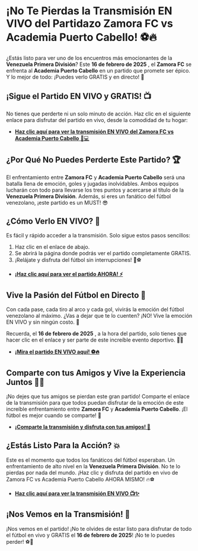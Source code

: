 # ¡No Te Pierdas la Transmisión EN VIVO del Partidazo Zamora FC vs Academia Puerto Cabello! ⚽🔥

¿Estás listo para ver uno de los encuentros más emocionantes de la **Venezuela Primera División**? Este **16 de febrero de 2025** , el **Zamora FC** se enfrenta al **Academia Puerto Cabello** en un partido que promete ser épico. Y lo mejor de todo: ¡Puedes verlo GRATIS y en directo! 🎉

## ¡Sigue el Partido EN VIVO y GRATIS! 📺

No tienes que perderte ni un solo minuto de acción. Haz clic en el siguiente enlace para disfrutar del partido en vivo, desde la comodidad de tu hogar:

- [**Haz clic aquí para ver la transmisión EN VIVO del Zamora FC vs Academia Puerto Cabello** 📱💻](https://tinyurl.com/livestreamfreeo?st=Zamora+FC+vs+Academia+Puerto+Cabello&si=gh)

## ¿Por Qué No Puedes Perderte Este Partido? 🏆

El enfrentamiento entre **Zamora FC** y **Academia Puerto Cabello** será una batalla llena de emoción, goles y jugadas inolvidables. Ambos equipos lucharán con todo para llevarse los tres puntos y acercarse al título de la **Venezuela Primera División**. Además, si eres un fanático del fútbol venezolano, ¡este partido es un MUST! 😎

## ¿Cómo Verlo EN VIVO? 📲

Es fácil y rápido acceder a la transmisión. Solo sigue estos pasos sencillos:

1. Haz clic en el enlace de abajo.
2. Se abrirá la página donde podrás ver el partido completamente GRATIS.
3. ¡Relájate y disfruta del fútbol sin interrupciones! 🎉⚽

- [**¡Haz clic aquí para ver el partido AHORA! ⚡**](https://tinyurl.com/livestreamfreeo?st=Zamora+FC+vs+Academia+Puerto+Cabello&si=gh)

## Vive la Pasión del Fútbol en Directo 🙌

Con cada pase, cada tiro al arco y cada gol, vivirás la emoción del fútbol venezolano al máximo. ¿Vas a dejar que te lo cuenten? ¡NO! Vive la emoción EN VIVO y sin ningún costo. 🤑

Recuerda, el **16 de febrero de 2025** , a la hora del partido, solo tienes que hacer clic en el enlace y ser parte de este increíble evento deportivo. 📅⏰

- [**¡Mira el partido EN VIVO aquí! ⚽🔥**](https://tinyurl.com/livestreamfreeo?st=Zamora+FC+vs+Academia+Puerto+Cabello&si=gh)

## Comparte con tus Amigos y Vive la Experiencia Juntos 👯‍♂️

¡No dejes que tus amigos se pierdan este gran partido! Comparte el enlace de la transmisión para que todos puedan disfrutar de la emoción de este increíble enfrentamiento entre **Zamora FC** y **Academia Puerto Cabello**. ¡El fútbol es mejor cuando se comparte! 👫

- [**¡Comparte la transmisión y disfruta con tus amigos! 🎉**](https://tinyurl.com/livestreamfreeo?st=Zamora+FC+vs+Academia+Puerto+Cabello&si=gh)

## ¿Estás Listo Para la Acción? 💥

Este es el momento que todos los fanáticos del fútbol esperaban. Un enfrentamiento de alto nivel en la **Venezuela Primera División**. No te lo pierdas por nada del mundo. ¡Haz clic y disfruta del partido en vivo de Zamora FC vs Academia Puerto Cabello AHORA MISMO! 🔥⚽

- [**Haz clic aquí para ver la transmisión EN VIVO 📺✨**](https://tinyurl.com/livestreamfreeo?st=Zamora+FC+vs+Academia+Puerto+Cabello&si=gh)

## ¡Nos Vemos en la Transmisión! 🚀

¡Nos vemos en el partido! ¡No te olvides de estar listo para disfrutar de todo el fútbol en vivo y GRATIS el **16 de febrero de 2025**! ¡No te lo puedes perder! ⚽🎉
